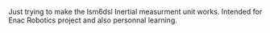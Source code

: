 Just trying to make the lsm6dsl Inertial measurment unit works.
Intended for Enac Robotics project and also personnal learning.